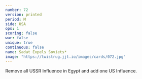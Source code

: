 ```yaml
---
number: 72
version: printed
period: M
side: USA
ops: 1
scoring: false
war: false
unique: true
continuous: false
name: Sadat Expels Soviets*
image: "https://twistrug.jjt.io/images/cards/072.jpg"
---
```

Remove all USSR Influence in Egypt and add one US Influence.
